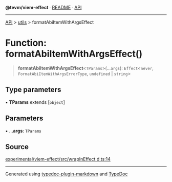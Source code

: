 **@tevm/viem-effect** ∙ [README](../../README.md) ∙ [API](../../API.md)

***

[API](../../API.md) > [utils](../README.md) > formatAbiItemWithArgsEffect

# Function: formatAbiItemWithArgsEffect()

> **formatAbiItemWithArgsEffect**\<`TParams`\>(...`args`): `Effect`\<`never`, `FormatAbiItemWithArgsErrorType`, `undefined` \| `string`\>

## Type parameters

▪ **TParams** extends [`object`]

## Parameters

▪ ...**args**: `TParams`

## Source

[experimental/viem-effect/src/wrapInEffect.d.ts:14](https://github.com/evmts/tevm-monorepo/blob/main/experimental/viem-effect/src/wrapInEffect.d.ts#L14)

***
Generated using [typedoc-plugin-markdown](https://www.npmjs.com/package/typedoc-plugin-markdown) and [TypeDoc](https://typedoc.org/)
